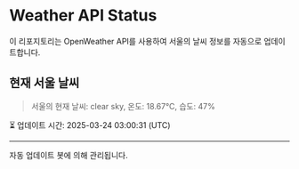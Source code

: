 
# Weather API Status

이 리포지토리는 OpenWeather API를 사용하여 서울의 날씨 정보를 자동으로 업데이트합니다.

## 현재 서울 날씨
> 서울의 현재 날씨: clear sky, 온도: 18.67°C, 습도: 47%

⏳ 업데이트 시간: 2025-03-24 03:00:31 (UTC)

---
자동 업데이트 봇에 의해 관리됩니다.

